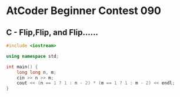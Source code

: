 # AtCoder Beginner Contest 090
## C - Flip,Flip, and Flip......
```cpp
#include <iostream>

using namespace std;

int main() {
    long long n, m;
    cin >> n >> m;
    cout << (n == 1 ? 1 : n - 2) * (m == 1 ? 1 : m - 2) << endl;
}
```
